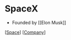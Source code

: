# SpaceX

- Founded by [[Elon Musk]]

[[Space]] [[Company]]

[//begin]: # "Autogenerated link references for markdown compatibility"
[elon-musk]: elon-musk "Elon Musk"
[space]: space "Space"
[company]: company "Company"
[//end]: # "Autogenerated link references"